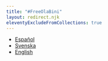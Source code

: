 ```yaml
---
title: "#FreeOlaBini"
layout: redirect.njk
eleventyExcludeFromCollections: true
---
```


- [Español](/es/)
- [Svenska](/sv/)
- [English](/en/)

